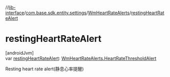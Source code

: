 //[lib-interface](../../../index.md)/[com.base.sdk.entity.settings](../index.md)/[WmHeartRateAlerts](index.md)/[restingHeartRateAlert](resting-heart-rate-alert.md)

# restingHeartRateAlert

[androidJvm]\
var [restingHeartRateAlert](resting-heart-rate-alert.md): [WmHeartRateAlerts.HeartRateThresholdAlert](-heart-rate-threshold-alert/index.md)

Resting heart rate alert(静息心率提醒)
